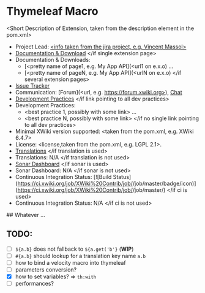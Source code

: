 # Thymeleaf Macro

<Short Description of Extension, taken from the description element in the pom.xml>

* Project Lead: [<info taken from the jira project, e.g. Vincent Massol>](<url to user profile on xwiki.org>)
  <if single extension page>
* [Documentation & Download](<url on e.x.o, e.g. https://extensions.xwiki.org/xwiki/bin/view/Extension/Flash+messages+application>)
  </if single extension page>
  <if several extension pages>
* Documentation & Downloads:
    * [<pretty name of page1, e.g. My App API](<url1 on e.x.o)
      ...
    * [<pretty name of pageN, e.g. My App API](<urlN on e.x.o)
      </if several extension pages>
* [Issue Tracker](<url on jira.xwiki.org, e.g. https://jira.xwiki.org/browse/XAFLASHM>)
* Communication: [Forum](<url, e.g. https://forum.xwiki.org></url>), [Chat](<url, e.g. https://dev.xwiki.org/xwiki/bin/view/Community/Chat>)
  <if link pointing to all dev practices>
* [Development Practices](<URL pointing to a site defining the list of practices to be followed by contributors when contributing on this project>)
  </if link pointing to all dev practices>
  <if no single link pointing to all dev practices>
* Development Practices:
    * <best practice 1, possibly with some link>
      ...
    * <best practice N, possibly with some link>
      </if no single link pointing to all dev practices>
* Minimal XWiki version supported: <taken from the pom.xml, e.g. XWiki 6.4.7>
* License: <license,taken from the pom.xml, e.g. LGPL 2.1>.
  <if translation is used>
* [Translations](<url on l10n to translations for this extension>)
  </if translation is used>
  <if translation is not used>
* Translations: N/A
  </if translation is not used>
  <if sonar is used>
* [Sonar Dashboard](<url to the project’s dashboard on sonar.xwiki.org, e.g. https://sonar.xwiki.org/dashboard/index/10464>)
  </if sonar is used>
  <if sonar is not used>
* Sonar Dashboard: N/A
  </if sonar is not used>
  <if ci is used>
* Continuous Integration Status: [![Build Status](https://ci.xwiki.org/job/XWiki%20Contrib/job/<job name on ci.xwiki.org>/job/master/badge/icon)](https://ci.xwiki.org/job/XWiki%20Contrib/job/<job name on ci.xwiki.org>/job/master/)
  </if ci is used>
  <if ci is not used>
* Continuous Integration Status: N/A
  </if ci is not used>

<optional> 
## Whatever 
...
</optional> 

## TODO:

- [ ] `${a.b}` does not fallback to `${a.get('b'}` (**WIP**)
- [ ] `#{a.b}` should lookup for a translation key name `a.b`
- [ ] how to bind a velocity macro into thymeleaf
- [ ] parameters conversion?
- [x] how to set variables? => `th:with`
- [ ] performances?